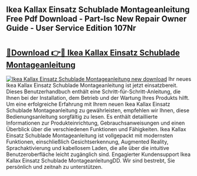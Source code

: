 ## Ikea Kallax Einsatz Schublade Montageanleitung Free Pdf Download - Part-Isc New Repair Owner Guide - User Service Edition 107Nr

# <h2><a href="http://df8050n.blite.top/?on=Ikea+Kallax+Einsatz+Schublade+Montageanleitung">🔗Download 👉🔴 Ikea Kallax Einsatz Schublade Montageanleitung</a></h2>

[![Ikea Kallax Einsatz Schublade Montageanleitung new download](https://i.imgur.com/lujVjoI.png)](http://df8050n.blite.top/?on=Ikea+Kallax+Einsatz+Schublade+Montageanleitung)
Ihr neues Ikea Kallax Einsatz Schublade Montageanleitung ist jetzt einsatzbereit. Dieses Benutzerhandbuch enthält eine Schritt-für-Schritt-Anleitung, die Ihnen bei der Installation, dem Betrieb und der Wartung Ihres Produkts hilft. Um eine erfolgreiche Erfahrung mit Ihrem neuen Ikea Kallax Einsatz Schublade Montageanleitung zu gewährleisten, empfehlen wir Ihnen, diese Bedienungsanleitung sorgfältig zu lesen. Es enthält detaillierte Informationen zur Produkteinrichtung, Gebrauchsanweisungen und einen Überblick über die verschiedenen Funktionen und Fähigkeiten. Ikea Kallax Einsatz Schublade Montageanleitung ist vollgepackt mit modernsten Funktionen, einschließlich Gesichtserkennung, Augmented Reality, Sprachaktivierung und kabellosem Laden, die alle über die intuitive Benutzeroberfläche leicht zugänglich sind. Engagierter Kundensupport Ikea Kallax Einsatz Schublade MontageanleitungDD. Wir sind bestrebt, Sie persönlich und zeitnah zu unterstützen.
